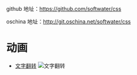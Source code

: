 github 地址：https://github.com/softwater/css

oschina 地址：http://git.oschina.net/softwater/css

# 动画
- [文字翻转](动画/文字翻转/readme.md)
![文字翻转](动画/文字翻转/img/效果.gif)